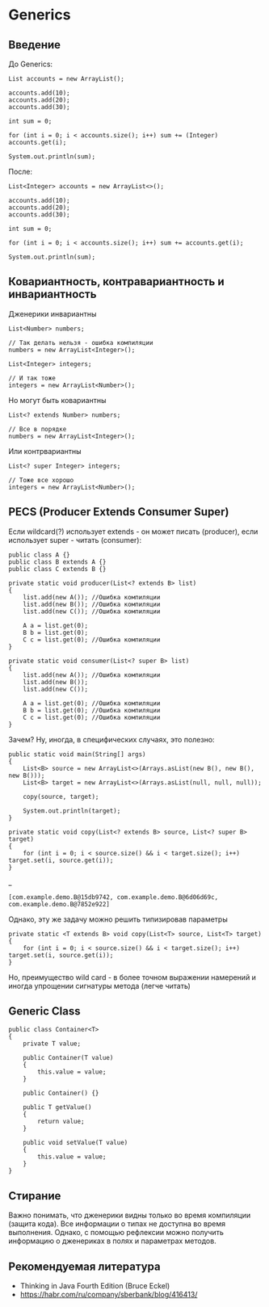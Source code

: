 # Generics

## Введение

До Generics:

    List accounts = new ArrayList();
    
    accounts.add(10);
    accounts.add(20);
    accounts.add(30);
    
    int sum = 0;
    
    for (int i = 0; i < accounts.size(); i++) sum += (Integer) accounts.get(i);
    
    System.out.println(sum);

После:

    List<Integer> accounts = new ArrayList<>();

    accounts.add(10);
    accounts.add(20);
    accounts.add(30);

    int sum = 0;

    for (int i = 0; i < accounts.size(); i++) sum += accounts.get(i);

    System.out.println(sum);

## Ковариантность, контравариантность и инвариантность

Дженерики инвариантны

    List<Number> numbers;
    
    // Так делать нельзя - ошибка компиляции
    numbers = new ArrayList<Integer>();

    List<Integer> integers;

    // И так тоже
    integers = new ArrayList<Number>();

Но могут быть ковариантны

    List<? extends Number> numbers;

    // Все в порядке
    numbers = new ArrayList<Integer>();

Или контрвариантны

    List<? super Integer> integers;

    // Тоже все хорошо
    integers = new ArrayList<Number>();

## PECS (Producer Extends Consumer Super)

Если wildcard(?) использует extends - он может писать (producer), если использует super - читать (consumer):

    public class A {}
    public class B extends A {}
    public class C extends B {}

	private static void producer(List<? extends B> list)
	{
		list.add(new A()); //Ошибка компиляции
		list.add(new B()); //Ошибка компиляции
		list.add(new C()); //Ошибка компиляции

		A a = list.get(0);
		B b = list.get(0);
		C c = list.get(0); //Ошибка компиляции
	}

	private static void consumer(List<? super B> list)
	{
		list.add(new A()); //Ошибка компиляции
		list.add(new B());
		list.add(new C());

		A a = list.get(0); //Ошибка компиляции
		B b = list.get(0); //Ошибка компиляции
		C c = list.get(0); //Ошибка компиляции
	}

Зачем? Ну, иногда, в специфических случаях, это полезно:

	public static void main(String[] args)
	{
		List<B> source = new ArrayList<>(Arrays.asList(new B(), new B(), new B()));
		List<B> target = new ArrayList<>(Arrays.asList(null, null, null));

		copy(source, target);

		System.out.println(target);
	}

	private static void copy(List<? extends B> source, List<? super B> target)
	{
		for (int i = 0; i < source.size() && i < target.size(); i++) target.set(i, source.get(i));
	}

_

    [com.example.demo.B@15db9742, com.example.demo.B@6d06d69c, com.example.demo.B@7852e922]

Однако, эту же задачу можно решить типизировав параметры

	private static <T extends B> void copy(List<T> source, List<T> target)
	{
		for (int i = 0; i < source.size() && i < target.size(); i++) target.set(i, source.get(i));
	}

Но, преимущество wild card - в более точном выражении намерений и иногда упрощении сигнатуры метода (легче читать)

## Generic Class

    public class Container<T>
    {
        private T value;
    
        public Container(T value)
        {
            this.value = value;
        }
    
        public Container() {}
    
        public T getValue()
        {
            return value;
        }
    
        public void setValue(T value)
        {
            this.value = value;
        }
    }

## Стирание

Важно понимать, что дженерики видны только во время компиляции (защита кода). Все информации о типах не доступна во время выполнения.
Однако, с помощью рефлексии можно получить информацию о дженериках в полях и параметрах методов.

## Рекомендуемая литература

- Thinking in Java Fourth Edition (Bruce Eckel)
- https://habr.com/ru/company/sberbank/blog/416413/
